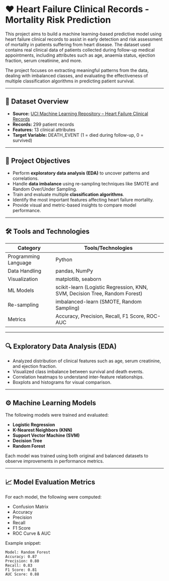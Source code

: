 # ❤️ Heart Failure Clinical Records - Mortality Risk Prediction

This project aims to build a machine learning-based predictive model using heart failure clinical records to assist in early detection and risk assessment of mortality in patients suffering from heart disease. The dataset used contains real clinical data of patients collected during follow-up medical appointments, including attributes such as age, anaemia status, ejection fraction, serum creatinine, and more.

The project focuses on extracting meaningful patterns from the data, dealing with imbalanced classes, and evaluating the effectiveness of multiple classification algorithms in predicting patient survival.

---

## 📂 Dataset Overview

- **Source:** [UCI Machine Learning Repository – Heart Failure Clinical Records](https://www.kaggle.com/datasets/nimapourmoradi/heart-failure-clinical-records)
- **Records:** 299 patient records
- **Features:** 13 clinical attributes
- **Target Variable:** DEATH_EVENT (1 = died during follow-up, 0 = survived)

---

## 🎯 Project Objectives

- Perform **exploratory data analysis (EDA)** to uncover patterns and correlations.
- Handle **data imbalance** using re-sampling techniques like SMOTE and Random Over/Under Sampling.
- Train and evaluate multiple **classification algorithms**.
- Identify the most important features affecting heart failure mortality.
- Provide visual and metric-based insights to compare model performance.

---

## 🛠️ Tools and Technologies

| Category              | Tools/Technologies                          |
|----------------------|---------------------------------------------|
| Programming Language | Python                                      |
| Data Handling        | pandas, NumPy                               |
| Visualization        | matplotlib, seaborn                         |
| ML Models            | scikit-learn (Logistic Regression, KNN, SVM, Decision Tree, Random Forest) |
| Re-sampling          | imbalanced-learn (SMOTE, Random Sampling)   |
| Metrics              | Accuracy, Precision, Recall, F1 Score, ROC-AUC |

---

## 🔍 Exploratory Data Analysis (EDA)

- Analyzed distribution of clinical features such as age, serum creatinine, and ejection fraction.
- Visualized class imbalance between survival and death events.
- Correlation heatmaps to understand inter-feature relationships.
- Boxplots and histograms for visual comparison.

---

## ⚙️ Machine Learning Models

The following models were trained and evaluated:

- **Logistic Regression**
- **K-Nearest Neighbors (KNN)**
- **Support Vector Machine (SVM)**
- **Decision Tree**
- **Random Forest**

Each model was trained using both original and balanced datasets to observe improvements in performance metrics.

---

## 📈 Model Evaluation Metrics

For each model, the following were computed:

- Confusion Matrix
- Accuracy
- Precision
- Recall
- F1 Score
- ROC Curve & AUC

Example snippet:

```plaintext
Model: Random Forest
Accuracy: 0.87
Precision: 0.80
Recall: 0.83
F1 Score: 0.81
AUC Score: 0.88
